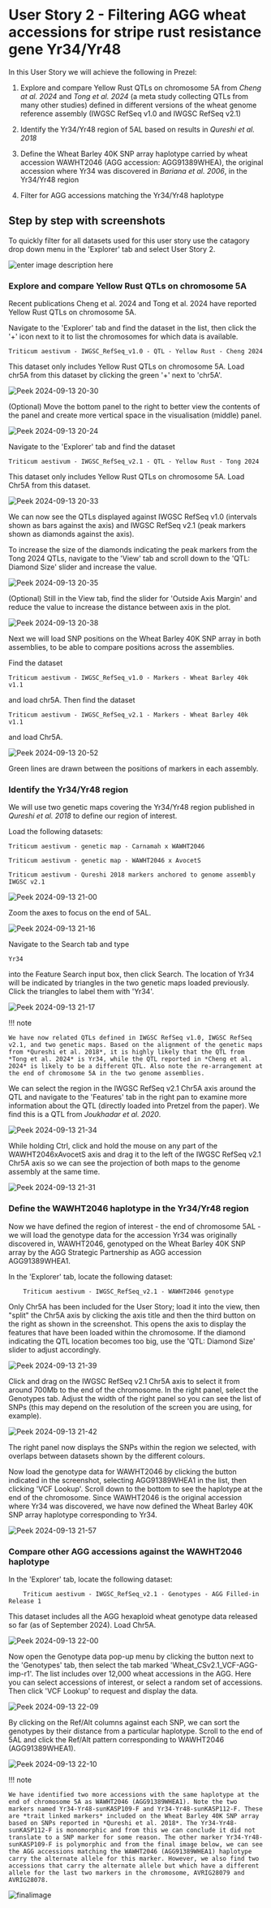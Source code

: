 # User Story 2 - Filtering AGG wheat accessions for stripe rust resistance gene Yr34/Yr48

In this User Story we will achieve the following in Prezel:

1. Explore and compare Yellow Rust QTLs on chromosome 5A from *Cheng at al. 2024* and *Tong et al. 2024* (a meta study collecting QTLs from many other studies) defined in different versions of the wheat genome reference assembly (IWGSC RefSeq v1.0 and IWGSC RefSeq v2.1)

2. Identify the Yr34/Yr48 region of 5AL based on results in *Qureshi et al. 2018*

3. Define the Wheat Barley 40K SNP array haplotype carried by wheat accession WAWHT2046 (AGG accession: AGG91389WHEA), the original accession where Yr34 was discovered in *Bariana et al. 2006*, in the Yr34/Yr48 region

4. Filter for AGG accessions matching the Yr34/Yr48 haplotype

## Step by step with screenshots

To quickly filter for all datasets used for this user story use the catagory drop down menu in the 'Explorer' tab and select User Story 2.

![enter image description here](https://github.com/user-attachments/assets/60df80ed-8eec-4f03-b107-dc73adb99e90)


### Explore and compare Yellow Rust QTLs on chromosome 5A

Recent publications Cheng et al. 2024 and Tong et al. 2024 have reported Yellow Rust QTLs on chromosome 5A.

Navigate to the 'Explorer' tab and find the dataset in the list, then click the '+' icon next to it to list the chromosomes for which data is available.

    Triticum aestivum - IWGSC_RefSeq_v1.0 - QTL - Yellow Rust - Cheng 2024

This dataset only includes Yellow Rust QTLs on chromosome 5A. Load chr5A from this dataset by clicking the green '+' next to 'chr5A'.

![Peek 2024-09-13 20-30](https://github.com/user-attachments/assets/49acc28c-c198-4d59-9b71-e28d35e8a3d1)

(Optional) Move the bottom panel to the right to better view the contents of the panel and create more vertical space in the visualisation (middle) panel.

![Peek 2024-09-13 20-24](https://github.com/user-attachments/assets/9e187d73-3143-4189-8c73-937fec4547dc)

Navigate to the 'Explorer' tab and find the dataset

    Triticum aestivum - IWGSC_RefSeq_v2.1 - QTL - Yellow Rust - Tong 2024

This dataset only includes Yellow Rust QTLs on chromosome 5A. Load Chr5A from this dataset.

![Peek 2024-09-13 20-33](https://github.com/user-attachments/assets/7583ee78-7681-4bab-8fed-8aec9b16ab3f)

We can now see the QTLs displayed against IWGSC RefSeq v1.0 (intervals shown as bars against the axis) and IWGSC RefSeq v2.1 (peak markers shown as diamonds against the axis).

To increase the size of the diamonds indicating the peak markers from the Tong 2024 QTLs, navigate to the 'View' tab and scroll down to the 'QTL: Diamond Size' slider and increase the value.

![Peek 2024-09-13 20-35](https://github.com/user-attachments/assets/64b92083-a3f5-4a62-b093-2f128753ec98)

(Optional) Still in the View tab, find the slider for 'Outside Axis Margin' and reduce the value to increase the distance between axis in the plot.

![Peek 2024-09-13 20-38](https://github.com/user-attachments/assets/59621ccd-1a87-47e2-91c8-6c947aaf9c2b)

Next we will load SNP positions on the Wheat Barley 40K SNP array in both assemblies, to be able to compare positions across the assemblies.

Find the dataset

    Triticum aestivum - IWGSC_RefSeq_v1.0 - Markers - Wheat Barley 40k v1.1

and load chr5A. Then find the dataset

    Triticum aestivum - IWGSC_RefSeq_v2.1 - Markers - Wheat Barley 40k v1.1

and load Chr5A.

![Peek 2024-09-13 20-52](https://github.com/user-attachments/assets/22a3b55a-c3f2-434c-8973-8fca105988bf)

Green lines are drawn between the positions of markers in each assembly.

### Identify the Yr34/Yr48 region

We will use two genetic maps covering the Yr34/Yr48 region published in *Qureshi et al. 2018* to define our region of interest.

Load the following datasets:

    Triticum aestivum - genetic map - Carnamah x WAWHT2046

    Triticum aestivum - genetic map - WAWHT2046 x AvocetS

    Triticum aestivum - Qureshi 2018 markers anchored to genome assembly IWGSC v2.1

![Peek 2024-09-13 21-00](https://github.com/user-attachments/assets/73cd5641-adb3-40ac-abe8-30bdbe3abbcb)

Zoom the axes to focus on the end of 5AL.

![Peek 2024-09-13 21-16](https://github.com/user-attachments/assets/83a716ca-aa3c-4d39-997c-abf0c28f7256)

Navigate to the Search tab and type

    Yr34

into the Feature Search input box, then click Search. The location of Yr34 will be indicated by triangles in the two genetic maps loaded previously. Click the triangles to label them with 'Yr34'.

![Peek 2024-09-13 21-17](https://github.com/user-attachments/assets/41501924-d2e4-4f4e-8059-68daa0816b1a)

!!! note

    We have now related QTLs defined in IWGSC RefSeq v1.0, IWGSC RefSeq v2.1, and two genetic maps. Based on the alignment of the genetic maps from *Qureshi et al. 2018*, it is highly likely that the QTL from *Tong et al. 2024* is Yr34, while the QTL reported in *Cheng et al. 2024* is likely to be a different QTL. Also note the re-arrangement at the end of chromosome 5A in the two genome assemblies.

We can select the region in the IWGSC RefSeq v2.1 Chr5A axis around the QTL and navigate to the 'Features' tab in the right pan to examine more information about the QTL (directly loaded into Pretzel from the paper). We find this is a QTL from *Joukhadar et al. 2020*.

![Peek 2024-09-13 21-34](https://github.com/user-attachments/assets/20bb12bf-4c37-4d15-b616-83b77d88f9cb)

While holding Ctrl, click and hold the mouse on any part of the WAWHT2046xAvocetS axis and drag it to the left of the IWGSC RefSeq v2.1 Chr5A axis so we can see the projection of both maps to the genome assembly at the same time.

![Peek 2024-09-13 21-31](https://github.com/user-attachments/assets/81b2ed2c-5b39-4b42-912b-b7815672cd3d)

### Define the WAWHT2046 haplotype in the Yr34/Yr48 region

Now we have defined the region of interest - the end of chromosome 5AL - we will load the genotype data for the accession Yr34 was originally discovered in, WAWHT2046, genotyped on the Wheat Barley 40K SNP array by the AGG Strategic Partnership as AGG accession AGG91389WHEA1.

In the 'Explorer' tab, locate the following dataset:

        Triticum aestivum - IWGSC_RefSeq_v2.1 - WAWHT2046 genotype

Only Chr5A has been included for the User Story; load it into the view, then "split" the Chr5A axis by clicking the axis title and then the third button on the right as shown in the screenshot. This opens the axis to display the features that have been loaded within the chromosome. If the diamond indicating the QTL location becomes too big, use the 'QTL: Diamond Size' slider to adjust accordingly.

![Peek 2024-09-13 21-39](https://github.com/user-attachments/assets/6b88a73a-ae13-451c-8fff-98c550f71bcb)

Click and drag on the IWGSC RefSeq v2.1 Chr5A axis to select it from around 700Mb to the end of the chromosome. In the right panel, select the Genotypes tab. Adjust the width of the right panel so you can see the list of SNPs (this may depend on the resolution of the screen you are using, for example).

![Peek 2024-09-13 21-42](https://github.com/user-attachments/assets/6390cfb1-0278-40de-ab91-b09c2a99b849)

The right panel now displays the SNPs within the region we selected, with overlaps between datasets shown by the different colours.

Now load the genotype data for WAWHT2046 by clicking the button indicated in the screenshot, selecting AGG91389WHEA1 in the list, then clicking 'VCF Lookup'. Scroll down to the bottom to see the haplotype at the end of the chromosome. Since WAWHT2046 is the original accession where Yr34 was discovered, we have now defined the Wheat Barley 40K SNP array haplotype corresponding to Yr34.

![Peek 2024-09-13 21-57](https://github.com/user-attachments/assets/f449729d-3c0d-4b9e-adf6-c4ab62fff735)

### Compare other AGG accessions against the WAWHT2046 haplotype

In the 'Explorer' tab, locate the following dataset:

        Triticum aestivum - IWGSC_RefSeq_v2.1 - Genotypes - AGG Filled-in Release 1

This dataset includes all the AGG hexaploid wheat genotype data released so far (as of September 2024). Load Chr5A.

![Peek 2024-09-13 22-00](https://github.com/user-attachments/assets/5fba2bfb-a9b0-4e42-bd48-9c28cc20153b)

Now open the Genotype data pop-up menu by clicking the button next to the 'Genotypes' tab, then select the tab marked 'Wheat_CSv2.1_VCF-AGG-imp-r1'. The list includes over 12,000 wheat accessions in the AGG. Here you can select accessions of interest, or select a random set of accessions. Then click 'VCF Lookup' to request and display the data.

![Peek 2024-09-13 22-09](https://github.com/user-attachments/assets/2e2e24b9-e4b3-446d-bd17-49a4e0aae3e0)

By clicking on the Ref/Alt columns against each SNP, we can sort the genotypes by their distance from a particular haplotype. Scroll to the end of 5AL and click the Ref/Alt pattern corresponding to WAWHT2046 (AGG91389WHEA1).

![Peek 2024-09-13 22-10](https://github.com/user-attachments/assets/53458683-909e-49a2-b497-1d66816ee10f)

!!! note

    We have identified two more accessions with the same haplotype at the end of chromosome 5A as WAWHT2046 (AGG91389WHEA1). Note the two markers named Yr34-Yr48-sunKASP109-F and Yr34-Yr48-sunKASP112-F. These are *trait linked markers* included on the Wheat Barley 40K SNP array based on SNPs reported in *Qureshi et al. 2018*. The Yr34-Yr48-sunKASP112-F is monomorphic and from this we can conclude it did not translate to a SNP marker for some reason. The other marker Yr34-Yr48-sunKASP109-F is polymorphic and from the final image below, we can see the AGG accessions matching the WAWHT2046 (AGG91389WHEA1) haplotype carry the alternate allele for this marker. However, we also find two accessions that carry the alternate allele but which have a different allele for the last two markers in the chromosome, AVRIG28079 and AVRIG28078.

![finalimage](https://github.com/user-attachments/assets/554294c5-4d9e-4900-b90b-074db6995921)




